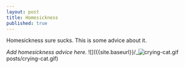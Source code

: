 ```yaml
---
layout: post
title: Homesickness
published: true
---
```

Homesickness sure sucks. This is some advice about it. 

_Add homesickness advice here._
![]({{site.baseurl}}/_![crying-cat.gif]({{site.baseurl}}/images/crying-cat.gif)
posts/crying-cat.gif)